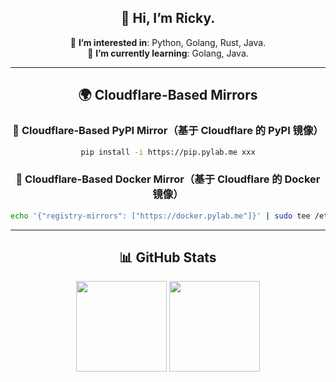 <div align="center">
  
## 👋 Hi, I’m Ricky.
  
👀 **I’m interested in**: Python, Golang, Rust, Java.  
🌱 **I’m currently learning**: Golang, Java.

---

## 🌍 Cloudflare-Based Mirrors

### 🚀 Cloudflare-Based PyPI Mirror（基于 Cloudflare 的 PyPI 镜像）
```bash
pip install -i https://pip.pylab.me xxx
```

### 🐳 Cloudflare-Based Docker Mirror（基于 Cloudflare 的 Docker 镜像）
```bash
echo '{"registry-mirrors": ["https://docker.pylab.me"]}' | sudo tee /etc/docker/daemon.json && sudo systemctl restart docker
```

---

## 📊 GitHub Stats

<img height="145px" src="https://github-readme-stats.vercel.app/api?username=swoiow&show_icons=true&hide_title=true&hide_border=true&custom_title=GitHub%20Stats" />  
<img height="145px" src="https://github-readme-stats.vercel.app/api/top-langs/?username=swoiow&hide_title=true&hide_border=true&layout=compact" />

</div>
